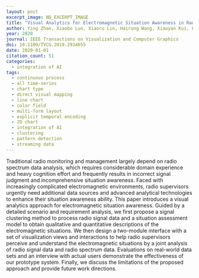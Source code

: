 ```yaml
---
layout: post
excerpt_image: NO_EXCERPT_IMAGE
title: "Visual Analytics for Electromagnetic Situation Awareness in Radio Monitoring and Management"
author: Ying Zhao, Xiaobo Luo, Xiaoru Lin, Hairong Wang, Xiaoyan Kui, Fangfang Zhou, Jinsong Wang, Yi Chen & Wei Chen
year: 2020
journal: IEEE Transactions on Visualization and Computer Graphics
doi: 10.1109/TVCG.2019.2934655
date: 2020-01-01
citation_count: 51
categories:
  - integration of AI
tags:
  - continuous process
  - all time-series
  - chart type
  - direct visual mapping
  - line chart
  - color field
  - multi-form layout
  - explicit temporal encoding
  - 2D chart
  - integration of AI
  - clustering
  - pattern detection
  - streaming data
---
```

Traditional radio monitoring and management largely depend on radio spectrum data analysis, which requires considerable domain experience and heavy cognition effort and frequently results in incorrect signal judgment and incomprehensive situation awareness. Faced with increasingly complicated electromagnetic environments, radio supervisors urgently need additional data sources and advanced analytical technologies to enhance their situation awareness ability. This paper introduces a visual analytics approach for electromagnetic situation awareness. Guided by a detailed scenario and requirement analysis, we first propose a signal clustering method to process radio signal data and a situation assessment model to obtain qualitative and quantitative descriptions of the electromagnetic situations. We then design a two-module interface with a set of visualization views and interactions to help radio supervisors perceive and understand the electromagnetic situations by a joint analysis of radio signal data and radio spectrum data. Evaluations on real-world data sets and an interview with actual users demonstrate the effectiveness of our prototype system. Finally, we discuss the limitations of the proposed approach and provide future work directions.
